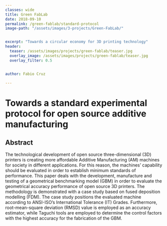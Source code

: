 ```yaml
---
classes: wide
title: Green FabLab
date: 2018-09-10
permalink: /green-fablab/standard-protocol
image-path: "/assets/images/3-projects/Green-FabLab/"


excerpt: "Towards a circular economy for 3D printing technology"
header:
  teaser: /assets/images/projects/green-fablab/teaser.jpg
  overlay_image: /assets/images/projects/green-fablab/teaser.jpg
  overlay_filter: 0.5


author: Fabio Cruz

---
```


# Towards a standard experimental protocol for open source additive manufacturing

## Abstract
The technological development of open source three-dimensional (3D) printers is creating more affordable Additive Manufacturing (AM) machines for society in different applications. For this reason, the machines’ capability should be evaluated in order to establish minimum standards of performance. This paper deals with the development, manufacture and testing of a geometrical benchmarking model (GBM) in order to evaluate the geometrical accuracy performance of open source 3D printers. The methodology is demonstrated with a case study based on fused deposition modelling (FDM). The case study positions the evaluated machine according to ANSI-ISO’s International Tolerance (IT) Grades. Furthermore, root-mean-square deviation (RMSD) value is employed as an accuracy estimator, while Taguchi tools are employed to determine the control factors with the highest accuracy for the fabrication of the GBM.


